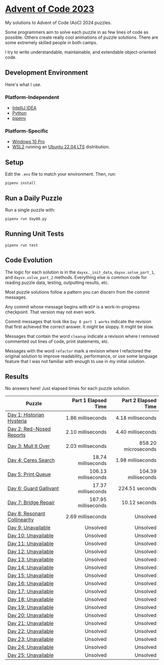 # [Advent of Code 2023](https://adventofcode.com/2023)

My solutions to Advent of Code (AoC) 2024 puzzles.

Some programmers aim to solve each puzzle in as few lines of code as possible.
Others create really cool animations of puzzle solutions. There are some
extremely skilled people in both camps.

I try to write understandable, maintainable, and extendable object-oriented
code.

## Development Environment

Here's what I use.

### Platform-Independent

* [IntelliJ IDEA](https://www.jetbrains.com/idea/)
* [Python](https://www.python.org/)
* [pipenv](https://pipenv.pypa.io/en/latest/)

### Platform-Specific

* [Windows 10 Pro](https://www.microsoft.com/en-us/software-download/windows10)
* [WSL2](https://learn.microsoft.com/en-us/windows/wsl/install) running
  an [Ubuntu 22.04 LTS](https://ubuntu.com/) distribution.

## Setup
Edit the `.env` file to match your environment. Then, run:

    pipenv install

## Run a Daily Puzzle

Run a single puzzle with:

    pipenv run day08.py

## Running Unit Tests

    pipenv run test

## Code Evolution

The logic for each solution is in the `dayxx._init_data`, `dayxx.solve_part_1`,
and `dayxx.solve_part_2` methods. Everything else is common code for reading
puzzle data, testing, outputting results, etc.

Most puzzle solutions follow a pattern you can discern from the commit
messages.

Any commit whose message begins with `WIP` is a work-in-progress checkpoint.
That version may not even work.

Commit messages that look like `Day 8 part 1 works` indicate the revision
that first achieved the correct answer. It might be sloppy. It might be slow.

Messages that contain the word `cleanup` indicate a revision where I removed
commented out lines of code, print statements, etc.

Messages with the word `refactor` mark a revision where I refactored the
original solution to improve readability, performance, or use some language
feature that I was not familiar with enough to use in my initial solution. 

## Results

No answers here! Just elapsed times for each puzzle solution.

| Puzzle                                                           | Part 1 Elapsed Time | Part 2 Elapsed Time |
|------------------------------------------------------------------|--------------------:|--------------------:|
| [Day  1: Historian Hysteria](https://adventofcode.com/2024/1)    |   1.86 milliseconds |   4.18 milliseconds |
| [Day  2: Red-Nosed Reports](https://adventofcode.com/2024/2)     |   2.10 milliseconds |   4.40 milliseconds |
| [Day  3: Mull It Over](https://adventofcode.com/2024/3)          |   2.03 milliseconds | 858.20 microseconds |
| [Day  4: Ceres Search](https://adventofcode.com/2024/4)          |  18.74 milliseconds |   1.98 milliseconds |
| [Day  5: Print Queue](https://adventofcode.com/2024/5)           | 106.13 milliseconds | 104.39 milliseconds |
| [Day  6: Guard Gallivant](https://adventofcode.com/2024/6)       |  17.37 milliseconds |      224.51 seconds |
| [Day  7: Bridge Repair](https://adventofcode.com/2024/7)         | 167.95 milliseconds |       10.12 seconds |
| [Day  8: Resonant Collinearity](https://adventofcode.com/2024/8) |   2.69 milliseconds |            Unsolved |
| [Day  9: Unavailable](https://adventofcode.com/2024/9)           |            Unsolved |            Unsolved |
| [Day 10: Unavailable](https://adventofcode.com/2024/10)          |            Unsolved |            Unsolved |
| [Day 11: Unavailable](https://adventofcode.com/2024/11)          |            Unsolved |            Unsolved |
| [Day 12: Unavailable](https://adventofcode.com/2024/12)          |            Unsolved |            Unsolved |
| [Day 13: Unavailable](https://adventofcode.com/2024/13)          |            Unsolved |            Unsolved |
| [Day 14: Unavailable](https://adventofcode.com/2024/14)          |            Unsolved |            Unsolved |
| [Day 15: Unavailable](https://adventofcode.com/2024/15)          |            Unsolved |            Unsolved |
| [Day 16: Unavailable](https://adventofcode.com/2024/16)          |            Unsolved |            Unsolved |
| [Day 17: Unavailable](https://adventofcode.com/2024/17)          |            Unsolved |            Unsolved |
| [Day 18: Unavailable](https://adventofcode.com/2024/18)          |            Unsolved |            Unsolved |
| [Day 19: Unavailable](https://adventofcode.com/2024/19)          |            Unsolved |            Unsolved |
| [Day 20: Unavailable](https://adventofcode.com/2024/20)          |            Unsolved |            Unsolved |
| [Day 21: Unavailable](https://adventofcode.com/2024/21)          |            Unsolved |            Unsolved |
| [Day 22: Unavailable](https://adventofcode.com/2024/22)          |            Unsolved |            Unsolved |
| [Day 23: Unavailable](https://adventofcode.com/2024/23)          |            Unsolved |            Unsolved |
| [Day 24: Unavailable](https://adventofcode.com/2024/24)          |            Unsolved |            Unsolved |
| [Day 25: Unavailable](https://adventofcode.com/2024/25)          |            Unsolved |            Unsolved |
